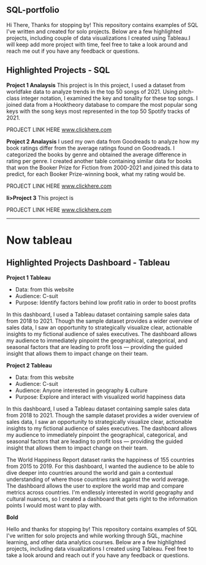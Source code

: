 ## SQL-portfolio
Hi There,
Thanks for stopping by! This repository contains examples of SQL I've written and created for solo projects. Below
are a few highlighted projects, including couple of data visualizations I created using Tableau.I will keep add  more project with time, feel free to take a look around and reach me out if you have any feedback or questions.

## Highlighted Projects - SQL

**Project 1 Analaysis**
This project is In this project, I used a dataset from worldfake data to analyze trends in the top 50 songs of 2021.
Using pitch-class integer notation, I examined the key and tonality for these top songs. I joined data from a Hooktheory
database to compare the most popular song keys with the song keys most represented in the top 50 Spotify tracks of 2021.

PROJECT LINK HERE www.clickhere.com

**Project 2 Analaysis**
I used my own data from Goodreads to analyze how my book ratings differ from the average ratings found on Goodreads.
I categorized the books by genre and obtained the average difference in rating per genre. I created another table
containing similar data for books that won the Booker Prize for Fiction from 2000-2021 and joined this data to predict,
for each Booker Prize-winning book, what my rating would be.

PROJECT LINK HERE www.clickhere.com

**li>Project 3**
This project is

PROJECT LINK HERE www.clickhere.com


****
# Now tableau
## Highlighted Projects Dashboard - Tableau


**Project 1 Tableau**

- Data: from this website
- Audience: C-suit
- Purpose: Identify factors behind low profit ratio in order to boost profits

In this dashboard, I used a Tableau dataset containing sample sales data from 2018 to 2021. Though the sample dataset provides a wider
overview of sales data, I saw an opportunity to strategically visualize clear, actionable insights to my fictional audience of sales executives.
The dashboard allows my audience to immediately pinpoint the geographical, categorical, and seasonal factors that are leading to profit loss — providing
the guided insight that allows them to impact change on their team.


**Project 2 Tableau**


- Data: from this website
- Audience: C-suit
- Audience: Anyone interested in geography & culture
- Purpose: Explore and interact with visualized world happiness data

In this dashboard, I used a Tableau dataset containing sample sales data from 2018 to 2021. Though the sample dataset provides a wider
overview of sales data, I saw an opportunity to strategically visualize clear, actionable insights to my fictional audience of sales executives.
The dashboard allows my audience to immediately pinpoint the geographical, categorical, and seasonal factors that are leading to profit loss — providing
the guided insight that allows them to impact change on their team.

The World Happiness Report dataset ranks the happiness of 155 countries from 2015 to 2019. For this dashboard, I wanted the audience to be able to dive deeper
into countries around the world and gain a contextual understanding of where those countries rank against the world average. The dashboard allows the user to explore
the world map and compare metrics across countries. I'm endlessly interested in world geography and cultural nuances, so I created a dashboard that gets right to the
information points I would most want to play with.


**Bold** 






Hello and thanks for stopping by! This repository contains examples of SQL I've written for solo projects and while working through SQL,
machine learning, and other data analytics courses. Below are a few highlighted projects,
including data visualizations I created using Tableau. Feel free to take a look around and reach out if you have any feedback or questions.
